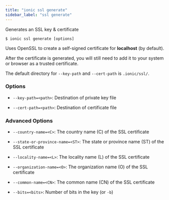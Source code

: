 ```yaml
---
title: "ionic ssl generate"
sidebar_label: "ssl generate"
---
```





Generates an SSL key & certificate

```shell
$ ionic ssl generate [options]
```

Uses OpenSSL to create a self-signed certificate for **localhost** (by default).

After the certificate is generated, you will still need to add it to your system or browser as a trusted certificate.

The default directory for `--key-path` and `--cert-path` is `.ionic/ssl/`.

### Options

 - `--key-path=<path>`: Destination of private key file 
      
 - `--cert-path=<path>`: Destination of certificate file 
      


### Advanced Options

 - `--country-name=<C>`: The country name (C) of the SSL certificate 
      
 - `--state-or-province-name=<ST>`: The state or province name (ST) of the SSL certificate 
      
 - `--locality-name=<L>`: The locality name (L) of the SSL certificate 
      
 - `--organization-name=<O>`: The organization name (O) of the SSL certificate 
      
 - `--common-name=<CN>`: The common name (CN) of the SSL certificate 
      
 - `--bits=<bits>`: Number of bits in the key (or `-b`)
      
